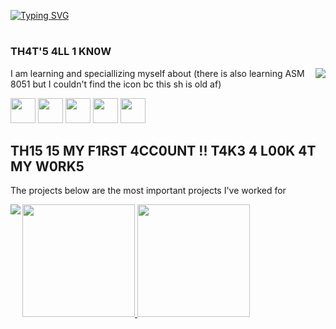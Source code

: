 <a align = "center" href ="https://git.io/typing-svg"><img src="https://readme-typing-svg.demolab.com?font=Fira+Code&pause=1000&color=3EFF00&width=435&lines=W3LC0M3 T0 W0LFG4NG'S P4G3;TURM1NH4 D0 D1D1😂🤣" alt="Typing SVG" /></a>



#
<h3 align = "left">TH4T'5 4LL 1 KN0W</h3>
<div><img align="right" src  = "https://i.pinimg.com/originals/b7/1d/d5/b71dd5abd140d26b161da64534e76408.gif"/></div>
<div>
          <p>I am learning and speciallizing myself about 
                    (there is also learning ASM 8051 but I couldn't find the icon bc this sh is old af)</p>
          <img src="https://cdn.jsdelivr.net/gh/devicons/devicon@latest/icons/python/python-plain.svg" width="40" height="40"/>
          <img src="https://cdn.jsdelivr.net/gh/devicons/devicon@latest/icons/arduino/arduino-original-wordmark.svg" width="40" height="40"/>
          <img src="https://cdn.jsdelivr.net/gh/devicons/devicon@latest/icons/c/c-plain.svg" width="40" height="40"/>
          <img src="https://cdn.jsdelivr.net/gh/devicons/devicon@latest/icons/cplusplus/cplusplus-plain.svg" width="40" height="40"/>
          <img src="https://cdn.jsdelivr.net/gh/devicons/devicon@latest/icons/html5/html5-plain.svg" width = "40" height = "40"/>
</div>
<div>
          <h2 align = "left">TH15 15 MY F1RST 4CC0UNT !! T4K3 4 L00K 4T MY W0RK5</h2>
          <p>The projects below are the most important projects I've worked for</p>
          <a href = "https://github.com/w0lfg4ng/Turminha-do-Didi-">
          <img align="left" src="https://github-readme-stats.vercel.app/api/pin/?username=w0lfg4ng&repo=Turminha-do-Didi-&theme=dark" />
</a>
</div>



          

<div>
<a href="https://github.com/w0lfg4ng">
<img loading="lazy" height="180em" src="https://github-readme-stats.vercel.app/api/top-langs/?username=w0lfg4ng&layout=compact&langs_count=7&theme=dracula"/>
<img loading="lazy" height="180em" src="https://github-readme-stats.vercel.app/api?username=w0lfg4ng&show_icons=true&theme=dracula&include_all_commits=true&count_private=true"/>
</div>
